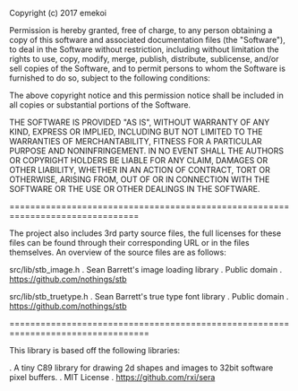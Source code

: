 
Copyright (c) 2017 emekoi


Permission is hereby granted, free of charge, to any person obtaining a copy of
this software and associated documentation files (the "Software"), to deal in
the Software without restriction, including without limitation the rights to
use, copy, modify, merge, publish, distribute, sublicense, and/or sell copies
of the Software, and to permit persons to whom the Software is furnished to do
so, subject to the following conditions:

The above copyright notice and this permission notice shall be included in all
copies or substantial portions of the Software.

THE SOFTWARE IS PROVIDED "AS IS", WITHOUT WARRANTY OF ANY KIND, EXPRESS OR
IMPLIED, INCLUDING BUT NOT LIMITED TO THE WARRANTIES OF MERCHANTABILITY,
FITNESS FOR A PARTICULAR PURPOSE AND NONINFRINGEMENT. IN NO EVENT SHALL THE
AUTHORS OR COPYRIGHT HOLDERS BE LIABLE FOR ANY CLAIM, DAMAGES OR OTHER
LIABILITY, WHETHER IN AN ACTION OF CONTRACT, TORT OR OTHERWISE, ARISING FROM,
OUT OF OR IN CONNECTION WITH THE SOFTWARE OR THE USE OR OTHER DEALINGS IN THE
SOFTWARE.


===============================================================================

The project also includes 3rd party source files, the full licenses for these
files can be found through their corresponding URL or in the files themselves.
An overview of the source files are as follows:

src/lib/stb_image.h
. Sean Barrett's image loading library
. Public domain
. https://github.com/nothings/stb

src/lib/stb_truetype.h
. Sean Barrett's true type font library
. Public domain
. https://github.com/nothings/stb

=================================================================================

This library is based off the following libraries:

. A tiny C89 library for drawing 2d shapes and images to 32bit software pixel buffers.
. MIT License
. https://github.com/rxi/sera